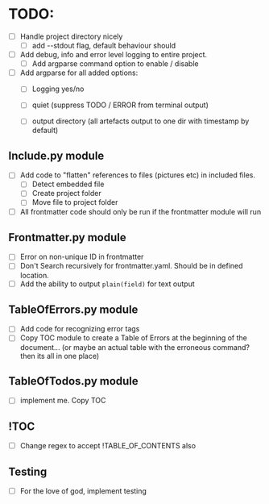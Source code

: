 # TODO:

- [ ] Handle project directory nicely
  - [ ] add --stdout flag, default behaviour should
- [ ] Add debug, info and error level logging to entire project. 
  - [ ] Add argparse command option to enable / disable
- [ ] Add argparse for all added options:
  - [ ] Logging yes/no
  - [ ] quiet (suppress TODO / ERROR from terminal output)
  - [ ] output directory (all artefacts output to one dir with timestamp by default)



## Include.py module

- [ ] Add code to "flatten" references to files (pictures etc) in included files. 
  - [ ] Detect embedded file
  - [ ] Create project folder
  - [ ] Move file to project folder
- [ ] All frontmatter code should only be run if the frontmatter module will run

## Frontmatter.py module

- [ ] Error on non-unique ID in frontmatter
- [ ] Don't Search recursively for frontmatter.yaml. Should be in defined location.
- [ ] Add the ability to output `plain(field)` for text output

## TableOfErrors.py module

- [ ] Add code for recognizing error tags
- [ ] Copy TOC module to create a Table of Errors at the beginning of the document... (or maybe an actual table with the erroneous command? then its all in one place)

## TableOfTodos.py module

- [ ] implement me. Copy TOC

## !TOC

- [ ] Change regex to accept !TABLE_OF_CONTENTS also

## Testing

- [ ] For the love of god, implement testing
